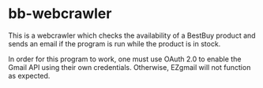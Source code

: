 # bb-webcrawler

This is a webcrawler which checks the availability of a BestBuy product and sends an email if the program is run while the product is in stock.

In order for this program to work, one must use OAuth 2.0 to enable the Gmail API using their own credentials. Otherwise, EZgmail will not function as expected.

